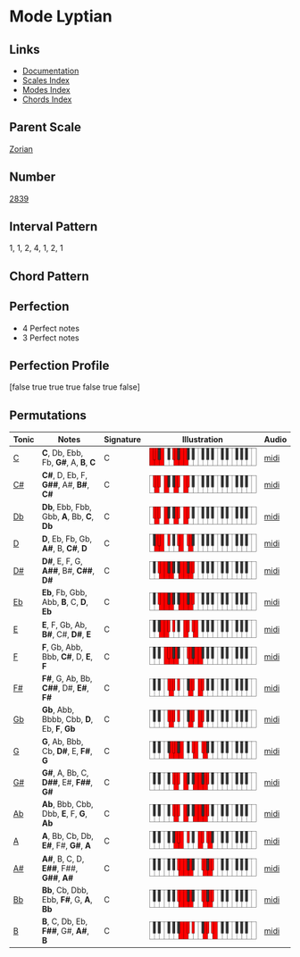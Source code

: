 # Mode Lyptian

## Links

- [Documentation](README.md)
- [Scales Index](Scales.md)
- [Modes Index](Modes.md)
- [Chords Index](Chords.md)

## Parent Scale

[Zorian](ScaleZorian.md)

## Number

[2839](https://ianring.com/musictheory/scales/2839)

## Interval Pattern

1, 1, 2, 4, 1, 2, 1

## Chord Pattern



## Perfection

- 4 Perfect notes
- 3 Perfect notes

## Perfection Profile

[false true true true false true false]

## Permutations

| Tonic | Notes | Signature | Illustration | Audio |
|-------|-------|-----------|--------------|-------|
| [C](ModeCNaturalLyptian.md) | **C**, Db, Ebb, Fb, **G#**, A, **B**, **C** | C | ![CNaturalLyptian](ModeCNaturalLyptian.png) | [midi](https://github.com/edipermadi/music/blob/main/docs/ModeCNaturalLyptian.mid?raw=true) |
| [C#](ModeCSharpLyptian.md) | **C#**, D, Eb, F, **G##**, A#, **B#**, **C#** | C | ![CSharpLyptian](ModeCSharpLyptian.png) | [midi](https://github.com/edipermadi/music/blob/main/docs/ModeCSharpLyptian.mid?raw=true) |
| [Db](ModeDFlatLyptian.md) | **Db**, Ebb, Fbb, Gbb, **A**, Bb, **C**, **Db** | C | ![DFlatLyptian](ModeDFlatLyptian.png) | [midi](https://github.com/edipermadi/music/blob/main/docs/ModeDFlatLyptian.mid?raw=true) |
| [D](ModeDNaturalLyptian.md) | **D**, Eb, Fb, Gb, **A#**, B, **C#**, **D** | C | ![DNaturalLyptian](ModeDNaturalLyptian.png) | [midi](https://github.com/edipermadi/music/blob/main/docs/ModeDNaturalLyptian.mid?raw=true) |
| [D#](ModeDSharpLyptian.md) | **D#**, E, F, G, **A##**, B#, **C##**, **D#** | C | ![DSharpLyptian](ModeDSharpLyptian.png) | [midi](https://github.com/edipermadi/music/blob/main/docs/ModeDSharpLyptian.mid?raw=true) |
| [Eb](ModeEFlatLyptian.md) | **Eb**, Fb, Gbb, Abb, **B**, C, **D**, **Eb** | C | ![EFlatLyptian](ModeEFlatLyptian.png) | [midi](https://github.com/edipermadi/music/blob/main/docs/ModeEFlatLyptian.mid?raw=true) |
| [E](ModeENaturalLyptian.md) | **E**, F, Gb, Ab, **B#**, C#, **D#**, **E** | C | ![ENaturalLyptian](ModeENaturalLyptian.png) | [midi](https://github.com/edipermadi/music/blob/main/docs/ModeENaturalLyptian.mid?raw=true) |
| [F](ModeFNaturalLyptian.md) | **F**, Gb, Abb, Bbb, **C#**, D, **E**, **F** | C | ![FNaturalLyptian](ModeFNaturalLyptian.png) | [midi](https://github.com/edipermadi/music/blob/main/docs/ModeFNaturalLyptian.mid?raw=true) |
| [F#](ModeFSharpLyptian.md) | **F#**, G, Ab, Bb, **C##**, D#, **E#**, **F#** | C | ![FSharpLyptian](ModeFSharpLyptian.png) | [midi](https://github.com/edipermadi/music/blob/main/docs/ModeFSharpLyptian.mid?raw=true) |
| [Gb](ModeGFlatLyptian.md) | **Gb**, Abb, Bbbb, Cbb, **D**, Eb, **F**, **Gb** | C | ![GFlatLyptian](ModeGFlatLyptian.png) | [midi](https://github.com/edipermadi/music/blob/main/docs/ModeGFlatLyptian.mid?raw=true) |
| [G](ModeGNaturalLyptian.md) | **G**, Ab, Bbb, Cb, **D#**, E, **F#**, **G** | C | ![GNaturalLyptian](ModeGNaturalLyptian.png) | [midi](https://github.com/edipermadi/music/blob/main/docs/ModeGNaturalLyptian.mid?raw=true) |
| [G#](ModeGSharpLyptian.md) | **G#**, A, Bb, C, **D##**, E#, **F##**, **G#** | C | ![GSharpLyptian](ModeGSharpLyptian.png) | [midi](https://github.com/edipermadi/music/blob/main/docs/ModeGSharpLyptian.mid?raw=true) |
| [Ab](ModeAFlatLyptian.md) | **Ab**, Bbb, Cbb, Dbb, **E**, F, **G**, **Ab** | C | ![AFlatLyptian](ModeAFlatLyptian.png) | [midi](https://github.com/edipermadi/music/blob/main/docs/ModeAFlatLyptian.mid?raw=true) |
| [A](ModeANaturalLyptian.md) | **A**, Bb, Cb, Db, **E#**, F#, **G#**, **A** | C | ![ANaturalLyptian](ModeANaturalLyptian.png) | [midi](https://github.com/edipermadi/music/blob/main/docs/ModeANaturalLyptian.mid?raw=true) |
| [A#](ModeASharpLyptian.md) | **A#**, B, C, D, **E##**, F##, **G##**, **A#** | C | ![ASharpLyptian](ModeASharpLyptian.png) | [midi](https://github.com/edipermadi/music/blob/main/docs/ModeASharpLyptian.mid?raw=true) |
| [Bb](ModeBFlatLyptian.md) | **Bb**, Cb, Dbb, Ebb, **F#**, G, **A**, **Bb** | C | ![BFlatLyptian](ModeBFlatLyptian.png) | [midi](https://github.com/edipermadi/music/blob/main/docs/ModeBFlatLyptian.mid?raw=true) |
| [B](ModeBNaturalLyptian.md) | **B**, C, Db, Eb, **F##**, G#, **A#**, **B** | C | ![BNaturalLyptian](ModeBNaturalLyptian.png) | [midi](https://github.com/edipermadi/music/blob/main/docs/ModeBNaturalLyptian.mid?raw=true) |
